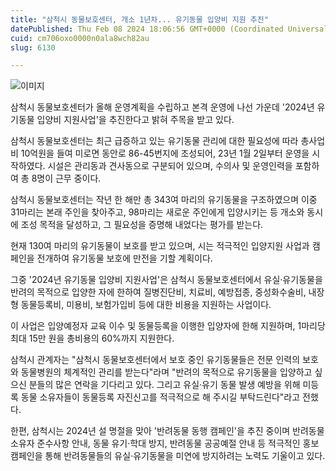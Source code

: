 ```yaml
---
title: "삼척시 동물보호센터, 개소 1년차... 유기동물 입양비 지원 추진"
datePublished: Thu Feb 08 2024 18:06:56 GMT+0000 (Coordinated Universal Time)
cuid: cm706oxo0000n0ala8wch82au
slug: 6130

---
```



![이미지](https://cdn.hashnode.com/res/hashnode/image/upload/v1739260325683/1196a8ae-d50a-42c3-a87d-7f2a415f3110.png)

삼척시 동물보호센터가 올해 운영계획을 수립하고 본격 운영에 나선 가운데 '2024년 유기동물 입양비 지원사업'을 추진한다고 밝혀 주목을 받고 있다.

삼척시 동물보호센터는 최근 급증하고 있는 유기동물 관리에 대한 필요성에 따라 총사업비 10억원을 들여 미로면 동안로 86-45번지에 조성되어, 23년 1월 2일부터 운영을 시작하였다. 시설은 관리동과 견사동으로 구분되어 있으며, 수의사 및 운영인력을 포함하여 총 8명이 근무 중이다.

삼척시 동물보호센터는 작년 한 해만 총 343여 마리의 유기동물을 구조하였으며 이중 31마리는 본래 주인을 찾아주고, 98마리는 새로운 주인에게 입양시키는 등 개소와 동시에 조성 목적을 달성하고, 그 필요성을 증명해 내었다는 평가를 받는다.

현재 130여 마리의 유기동물이 보호를 받고 있으며, 시는 적극적인 입양지원 사업과 캠페인을 전개하여 유기동물 보호에 만전을 기할 계획이다.

그중 '2024년 유기동물 입양비 지원사업'은 삼척시 동물보호센터에서 유실·유기동물을 반려의 목적으로 입양한 자에 한하여 질병진단비, 치료비, 예방접종, 중성화수술비, 내장형 동물등록비, 미용비, 보험가입비 등에 대한 비용을 지원하는 사업이다.

이 사업은 입양예정자 교육 이수 및 동물등록을 이행한 입양자에 한해 지원하며, 1마리당 최대 15만 원을 총비용의 60%까지 지원한다.

삼척시 관계자는 "삼척시 동물보호센터에서 보호 중인 유기동물들은 전문 인력의 보호와 동물병원의 체계적인 관리를 받는다"라며 "반려의 목적으로 유기동물을 입양하고 싶으신 분들의 많은 연락을 기다리고 있다. 그리고 유실·유기 동물 발생 예방을 위해 미등록 동물 소유자들이 동물등록 자진신고를 적극적으로 해 주시길 부탁드린다"라고 전했다.

한편, 삼척시는 2024년 설 명절을 맞아 '반려동물 동행 캠페인'을 추진 중이며 반려동물 소유자 준수사항 안내, 동물 유기·학대 방지, 반려동물 공공예절 안내 등 적극적인 홍보캠페인을 통해 반려동물들의 유실·유기동물을 미연에 방지하려는 노력도 기울이고 있다.